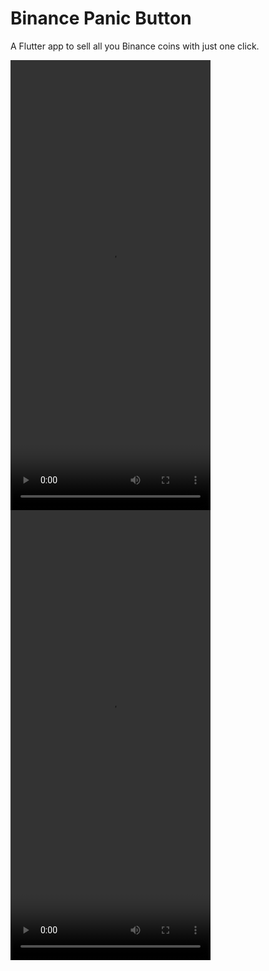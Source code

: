 # Binance Panic Button

A Flutter app to sell all you Binance coins with just one click.

<video width="320" height="720" controls>
  <source src="https://user-images.githubusercontent.com/123673560/215191330-088faba3-b188-4174-856b-425425581d54.webm" type="video/webm">
</video>

<video width="320" height="720" controls>
  <source src="https://user-images.githubusercontent.com/123673560/215191355-724393c6-29d5-4f5b-8c4f-f07d3a14ea03.webm" type="video/webm">
</video>
